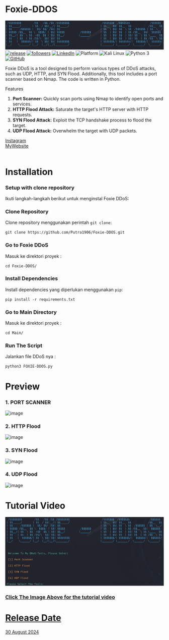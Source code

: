 # Foxie-DDOS
<img src=img/Tittle.png> <br>
[![release](https://img.shields.io/badge/release-v1.0-blue)]()
[![followers](https://img.shields.io/badge/follow-7-blue)](https://github.com/Putra1906)
[![LinkedIn](https://img.shields.io/badge/Follow_on_LinkedIn-blue?logo=linkedin)](https://www.linkedin.com/in/putra-alpa-omega-bangun-18222b241/)
![Platform](https://img.shields.io/badge/platform-Linux-blue?logo=linux&logoColor=white)
![Kali Linux](https://img.shields.io/badge/Kali_Linux-blue)
![Python 3](https://img.shields.io/badge/Python-3-blue?logo=python&logoColor=white)
[![GitHub](https://img.shields.io/badge/GitHub-Profile-black?logo=github)](https://github.com/Putra1906)

Foxie DDoS is a tool designed to perform various types of DDoS attacks, such as UDP, HTTP, and SYN Flood. Additionally, this tool includes a port scanner based on Nmap. The code is written in Python.

Features <br>
1. <b>Port Scanner:</b> Quickly scan ports using Nmap to identify open ports and services.<br>
2. <b>HTTP Flood Attack:</b> Saturate the target's HTTP server with HTTP requests. <br>
3. <b>SYN Flood Attack:</b> Exploit the TCP handshake process to flood the target. <br>
4. <b>UDP Flood Attack:</b> Overwhelm the target with UDP packets. <br>









[Instagram](https://www.instagram.com/ptraalpha_/) <br>
[MyWebsite](https://66c72be4361cdf0c6be6b1a4--portfolioputra.netlify.app/) <br>
<br>


# Installation
### Setup with clone repository

Ikuti langkah-langkah berikut untuk menginstal Foxie DDoS:

### Clone Repository

Clone repository menggunakan perintah `git clone`:

    git clone https://github.com/Putra1906/Foxie-DDOS.git

### Go to Foxie DDoS

Masuk ke direktori proyek :

    cd Foxie-DDOS/

### Install Dependencies

Install dependencies yang diperlukan menggunakan `pip`:

    pip install -r requirements.txt

### Go to Main Directory

Masuk ke direktori proyek :

    cd Main/

### Run The Script

Jalankan file DDoS nya :

    python3 FOXIE-DDOS.py

# Preview
### 1. PORT SCANNER
![image](https://github.com/user-attachments/assets/b1758c37-b8a9-4982-8417-530439bcbff7) <br>
### 2. HTTP Flood
![image](https://github.com/user-attachments/assets/45ac2c61-499a-4aac-9358-f5832118317a) <br>
### 3. SYN Flood
![image](https://github.com/user-attachments/assets/e273de18-0771-4f21-89ab-ea1e8dd26e49) <br>
### 4. UDP Flood
![image](https://github.com/user-attachments/assets/03bae9d6-2453-4917-bed5-d8c8acd278d3) <br>



# Tutorial Video
<a href="https://drive.google.com/file/d/1DVPE_P6OCKWmsvDFC5_OKjTCtbSd6RVQ/view?usp=sharing"><img src="img/Video Tittle.png"> <br>
### Click The Image Above for the tutorial video

# Release Date
30 August 2024


